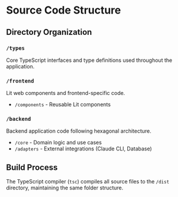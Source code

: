# Source Code Structure

## Directory Organization

### `/types`
Core TypeScript interfaces and type definitions used throughout the application.

### `/frontend`
Lit web components and frontend-specific code.
- `/components` - Reusable Lit components

### `/backend`
Backend application code following hexagonal architecture.
- `/core` - Domain logic and use cases
- `/adapters` - External integrations (Claude CLI, Database)

## Build Process

The TypeScript compiler (`tsc`) compiles all source files to the `/dist` directory, maintaining the same folder structure.